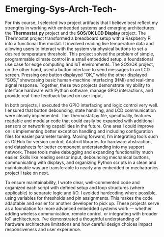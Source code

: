 # Emerging-Sys-Arch-Tech-

For this course, I selected two project artifacts that I believe best reflect my strengths in working with embedded systems and emerging architectures: the **Thermostat.py** project and the **SOS/OK LCD Display** project. The Thermostat project transformed a breadboard setup with a Raspberry Pi into a functional thermostat. It involved reading live temperature data and allowing users to interact with the system via physical buttons to set a desired temperature threshold. This project solved the problem of simple, programmable climate control in a small embedded setup, a foundational use case for edge computing and IoT environments. The SOS/OK project, on the other hand, used a button interface to send messages to an LCD screen. Pressing one button displayed “OK,” while the other displayed “SOS,” showcasing basic human-machine interfacing (HMI) and real-time signal response. Together, these two projects demonstrate my ability to interface hardware with Python software, manage GPIO interactions, and provide real-time feedback based on user input.

In both projects, I executed the GPIO interfacing and logic control very well. I ensured that button debouncing, state handling, and LCD communication were cleanly implemented. The Thermostat.py file, specifically, features readable and modular code that could easily be expanded with additional sensors or networking capabilities in the future. One area I could improve on is implementing better exception handling and including configuration files for easier parameter tuning. Moving forward, I’m integrating tools such as GitHub for version control, Adafruit libraries for hardware abstraction, and datasheets for better component understanding into my support network. These tools make debugging and expanding functionality much easier. Skills like reading sensor input, debouncing mechanical buttons, communicating with displays, and organizing Python scripts in a clean and maintainable way are transferable to nearly any embedded or mechatronics project I take on next.

To ensure maintainability, I wrote clear, well-commented code and organized each script with defined setup and loop structures (where applicable) to separate logic and I/O. I avoided hardcoding where possible, using variables for thresholds and pin assignments. This makes the code adaptable and easier for another developer to pick up. These projects serve as a foundation for more advanced embedded systems work — whether adding wireless communication, remote control, or integrating with broader IoT architectures. I’ve demonstrated a thoughtful understanding of hardware architecture limitations and how careful design choices impact responsiveness and user experience.


